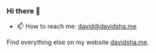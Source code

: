 ### Hi there 👋

- 📫 How to reach me: david@davidsha.me

Find everything else on my website [davidsha.me](https://davidsha.me).
